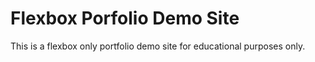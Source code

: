 # Flexbox Porfolio Demo Site
This is a flexbox only portfolio demo site for educational purposes only.
